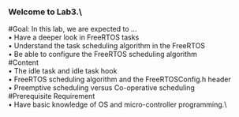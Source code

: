### Welcome to Lab3.\
#Goal: In this lab, we are expected to ...\
• Have a deeper look in FreeRTOS tasks\
• Understand the task scheduling algorithm in the FreeRTOS\
• Be able to configure the FreeRTOS scheduling algorithm\
#Content\
• The idle task and idle task hook\
• FreeRTOS scheduling algorithm and the FreeRTOSConfig.h header\
• Preemptive scheduling versus Co-operative scheduling\
#Prerequisite Requirement\
• Have basic knowledge of OS and micro-controller programming.\
